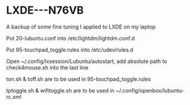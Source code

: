 LXDE---N76VB
============

A backup of some fine tuning I applied to LXDE on my laptop

Put 20-lubuntu.conf into /etc/lightdm/lightdm.conf.d

Put 95-touchpad_toggle.rules into /etc/udev/rules.d
	
Open ~/.config/lxsession/Lubuntu/autostart, add absolute path to check4mouse.sh into the last line

ton.sh & toff.sh are to be used in 95-touchpad_toggle.rules

tptoggle.sh & wifitoggle.sh are to be used in ~/.config/openbox/lubuntu-rc.xml
